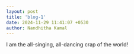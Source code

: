 ```yaml
---
layout: post
title: 'blog-1'
date: 2024-11-29 11:41:07 +0530
author: Nandhitha Kamal
---
```


I am the all-singing, all-dancing crap of the world!
